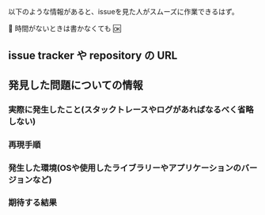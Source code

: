 以下のような情報があると、issueを見た人がスムーズに作業できるはず。

:thought_balloon: 時間がないときは書かなくても :ok:

## issue tracker や repository の URL

## 発見した問題についての情報

### 実際に発生したこと(スタックトレースやログがあればなるべく省略しない)

### 再現手順

### 発生した環境(OSや使用したライブラリーやアプリケーションのバージョンなど)

### 期待する結果
